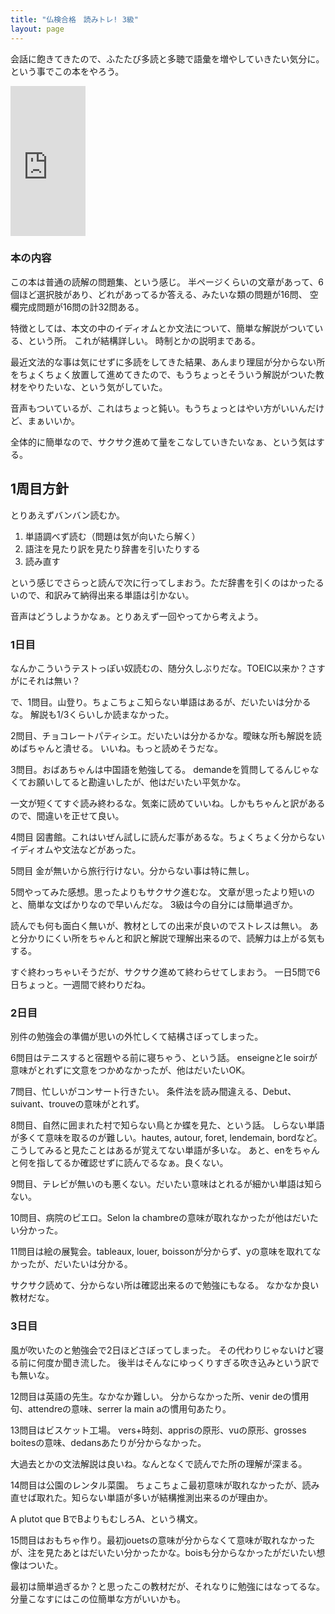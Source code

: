 ```yaml
---
title: "仏検合格　読みトレ! 3級"
layout: page	
---
```


会話に飽きてきたので、ふたたび多読と多聴で語彙を増やしていきたい気分に。
という事でこの本をやろう。

<iframe style="width:120px;height:240px;" marginwidth="0" marginheight="0" scrolling="no" frameborder="0" src="https://rcm-fe.amazon-adsystem.com/e/cm?ref=qf_sp_asin_til&t=karino203-22&m=amazon&o=9&p=8&l=as1&IS1=1&detail=1&asins=480860275X&bc1=ffffff&lt1=_top&fc1=333333&lc1=0066c0&bg1=ffffff&f=ifr"> </iframe>

### 本の内容

この本は普通の読解の問題集、という感じ。
半ページくらいの文章があって、6個ほど選択肢があり、どれがあってるか答える、みたいな類の問題が16問、
空欄完成問題が16問の計32問ある。

特徴としては、本文の中のイディオムとか文法について、簡単な解説がついている、という所。
これが結構詳しい。
時制とかの説明まである。

最近文法的な事は気にせずに多読をしてきた結果、あんまり理屈が分からない所をちょくちょく放置して進めてきたので、もうちょっとそういう解説がついた教材をやりたいな、という気がしていた。

音声もついているが、これはちょっと鈍い。もうちょっとはやい方がいいんだけど、まぁいいか。

全体的に簡単なので、サクサク進めて量をこなしていきたいなぁ、という気はする。

## 1周目方針

とりあえずバンバン読むか。

1. 単語調べず読む（問題は気が向いたら解く）
2. 語注を見たり訳を見たり辞書を引いたりする
3. 読み直す

という感じでさらっと読んで次に行ってしまおう。ただ辞書を引くのはかったるいので、和訳みて納得出来る単語は引かない。

音声はどうしようかなぁ。とりあえず一回やってから考えよう。

### 1日目

なんかこういうテストっぽい奴読むの、随分久しぶりだな。TOEIC以来か？さすがにそれは無い？

で、1問目。山登り。ちょこちょこ知らない単語はあるが、だいたいは分かるな。
解説も1/3くらいしか読まなかった。

2問目、チョコレートパティシエ。だいたいは分かるかな。曖昧な所も解説を読めばちゃんと潰せる。
いいね。もっと読めそうだな。

3問目。おばあちゃんは中国語を勉強してる。
demandeを質問してるんじゃなくてお願いしてると勘違いしたが、他はだいたい平気かな。

一文が短くてすぐ読み終わるな。気楽に読めていいね。しかもちゃんと訳があるので、間違いを正せて良い。

4問目 図書館。これはいぜん試しに読んだ事があるな。ちょくちょく分からないイディオムや文法などがあった。

5問目 金が無いから旅行行けない。分からない事は特に無し。

5問やってみた感想。思ったよりもサクサク進むな。
文章が思ったより短いのと、簡単な文ばかりなので早いんだな。
3級は今の自分には簡単過ぎか。

読んでも何も面白く無いが、教材としての出来が良いのでストレスは無い。
あと分かりにくい所をちゃんと和訳と解説で理解出来るので、読解力は上がる気もする。

すぐ終わっちゃいそうだが、サクサク進めて終わらせてしまおう。
一日5問で6日ちょっと。一週間で終わりだね。

### 2日目

別件の勉強会の準備が思いの外忙しくて結構さぼってしまった。

6問目はテニスすると宿題やる前に寝ちゃう、という話。
enseigneとle soirが意味がとれずに文意をつかめなかったが、他はだいたいOK。

7問目、忙しいがコンサート行きたい。
条件法を読み間違える、Debut、suivant、trouveの意味がとれず。

8問目、自然に囲まれた村で知らない鳥とか蝶を見た、という話。
しらない単語が多くて意味を取るのが難しい。hautes, autour, foret, lendemain, bordなど。こうしてみると見たことはあるが覚えてない単語が多いな。
あと、enをちゃんと何を指してるか確認せずに読んでるなぁ。良くない。

9問目、テレビが無いのも悪くない。だいたい意味はとれるが細かい単語は知らない。

10問目、病院のピエロ。Selon la chambreの意味が取れなかったが他はだいたい分かった。

11問目は絵の展覧会。tableaux, louer, boissonが分からず、yの意味を取れてなかったが、だいたいは分かる。

サクサク読めて、分からない所は確認出来るので勉強にもなる。
なかなか良い教材だな。

### 3日目

風が吹いたのと勉強会で2日ほどさぼってしまった。
その代わりじゃないけど寝る前に何度か聞き流した。
後半はそんなにゆっくりすぎる吹き込みという訳でも無いな。

12問目は英語の先生。なかなか難しい。
分からなかった所、venir deの慣用句、attendreの意味、serrer la main aの慣用句あたり。

13問目はビスケット工場。
vers+時刻、apprisの原形、vuの原形、grosses boitesの意味、dedansあたりが分からなかった。

大過去とかの文法解説は良いね。なんとなくで読んでた所の理解が深まる。

14問目は公園のレンタル菜園。
ちょこちょこ最初意味が取れなかったが、読み直せば取れた。知らない単語が多いが結構推測出来るのが理由か。

A plutot que BでBよりもむしろA、という構文。

15問目はおもちゃ作り。最初jouetsの意味が分からなくて意味が取れなかったが、注を見たあとはだいたい分かったかな。boisも分からなかったがだいたい想像はついた。

最初は簡単過ぎるか？と思ったこの教材だが、それなりに勉強にはなってるな。
分量こなすにはこの位簡単な方がいいかも。

